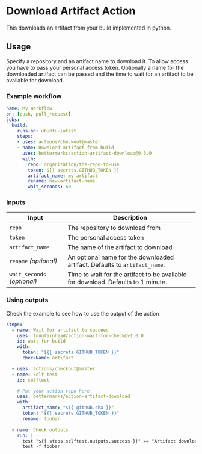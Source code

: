 # Download Artifact Action

This downloads an artifact from your build implemented in python.

## Usage

Specify a repository and an artifact name to download it. To allow
access you have to pass your personal access token.
Optionally a name for the downloaded artifact can be passed and the
time to wait for an artifact to be available for download.

### Example workflow

```yaml
name: My Workflow
on: [push, pull_request]
jobs:
  build:
    runs-on: ubuntu-latest
    steps:
    - uses: actions/checkout@master
    - name: Download artifact from build
      uses: bettermarks/action-artifact-download@0.3.0
      with:
        repo: organization/the-repo-to-use
        token: ${{ secrets.GITHUB_TOKEN }}
        artifact_name: my-artifact
        rename: new-artifact-name    
        wait_seconds: 60  
```

### Inputs

| Input                                             | Description                                        |
|------------------------------------------------------|-----------------------------------------------|
| `repo`  | The repository to download from    |
| `token`  | The personal access token    |
| `artifact_name`  | The name of the artifact to download    |
| `rename` _(optional)_  | An optional name for the downloaded artifact. Defaults to `artifact_name`.    |
| `wait_seconds` _(optional)_  | Time to wait for the artifact to be available for download. Defaults to 1 minute.    |

### Using outputs

Check the example to see how to use the output of the action

```yaml
steps:
  - name: Wait for artifact to succeed
    uses: fountainhead/action-wait-for-check@v1.0.0
    id: wait-for-build
    with:
      token: "${{ secrets.GITHUB_TOKEN }}"
      checkName: artifact

  - uses: actions/checkout@master
  - name: Self test
    id: selftest

    # Put your action repo here
    uses: bettermarks/action-artifact-download
    with:
      artifact_name: "${{ github.sha }}"
      token: "${{ secrets.GITHUB_TOKEN }}"
      rename: foobar

  - name: Check outputs
    run: |
      test "${{ steps.selftest.outputs.success }}" == "Artifact downloaded: ${{ github.sha }}"
      test -f foobar
```
